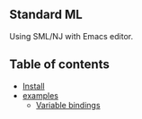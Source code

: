Standard ML
---

Using SML/NJ with Emacs editor.

## Table of contents

- [Install](install.md)
- [examples](examples)
    - [Variable bindings](variable_bindings.sml)

